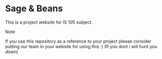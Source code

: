 # Sage & Beans
This is a project website for IS 105 subject.

Note

If you use this repository as a reference to your project please consider putting our team in your website for using this :) (If you dont i will hunt you down)